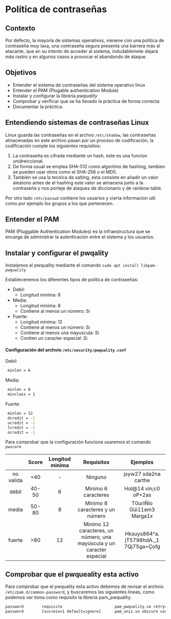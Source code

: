 # Política de contraseñas

## Contexto
Por defecto, la mayoría de sistemas operativos, vienene con una política de contraseña muy laxa, una contraseña segura presenta una barrera más al atacante, que en su intento de acceder al sistema, indudablemete dejará más rastro y en algunos casos a provocar el abandondo de ataque.

## Objetivos
* Entender el sistema de contraseñas del sistema operativo linux
* Entender el PAM (Plugable authentication Module)
* Instalar y configurar la libreria _pwquality_
* Comprobar y verificar que se ha llevado la práctica de forma correcta
* Documentar la práctica.

## Entendiendo sistemas de contraseñas Linux

Linux guarda las contraseñas en el archvo `/etc/shadow`, las contraseñas almacenadas en este archivo pasan por un proceso de codificación, la codificación cumple los siguientes requisitos:

1. La contraseña es cifrada mediante un hash, este es una funcion unidreiccional.
2. De forma usual se emplea SHA-512 como algoritmo de hashing, tambien se pueden usar otros como el SHA-256 o el MD5.
3. También se usa la tecnica de salting, esta consiste en añadir un valor aleatorio antes de el hashing este valor se almacena junto a la contraseña y nos porteje de ataques de diccionario y de rainbow table.

Por otro lado `/etc/passwd` contiene los usuarios y cierta informacion util como por ejemplo los grupos a los que pertenecen.

## Entender el PAM

PAM (Pluggable Authentication Modules) es la infraestructura que se encarga de administrar la autenticación entre el sistema y los usuarios.


## Instalar y configurar el pwqality
Instalamos el pwquality mediante el comando `sudo apt install libpam-pwquality`

Estableceremos los diferentes tipos de politica de contraseñas:
+ Debil: 
    + Longitud minima: 6
+ Media: 
    + Longitud minima: 8
    + Contiene al menos un número: Si
+ Fuerte:
    + Longitud minima: 12
    + Contiene al menos un número: Si
    + Contiene al menos una mayuscula: Si
    + Contien un caracter especial: Si

#### Configuración del archvio `/etc/security/pwquality.conf`

Debil:
```bash
 minlen = 6
```

Media:
```bash
 minlen = 8
 minclass = 1
```

Fuerte:
```bash
 minlen = 12
 dcredit = -1
 ucredit = -1
 lcredit = -1
 ocredit = -1
```

Para comprobar que la configuración funciona usaremos el comando `pwscore`

|   | Score | Longitud minima | Requisitos | Ejemplos |
|:-:|:-----:|:---------------:|:----------:|:--------:|
| no valida| <40| -| Ninguno| jsyw27 sda2na carthe|
| débil| 40-50| 6| Minimo 6 caracteres| Hol@14 vin;c0 oP+2as|
| media| 50-80| 8| Minimo 8 caracteres y un número| T0uriÑlo Güi11em3 Marga1x|
| fuerte| >80| 12| Minimo 12 caracteres, un número, una mayúscula y un caracter especial| Hksuys864^a. jT5798hdA._1 7Qj75ga+Çofg|


## Comprobar que el pwqueality esta activo

Para comprobar que el pwquality esta activo debemos de revisar el archvio `/etc/pam.d/common-password`, y buscaremos las siguientes lineas, como podemos ver toma como requisito la libreria pam_pwquality.

```bash
password        requisite                       pam_pwquality.so retry=3
password        [success=1 default=ignore]      pam_unix.so obscure use_authtok try_first_pass yescrypt
```




